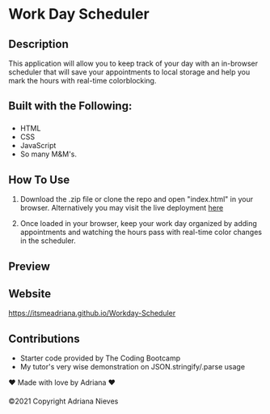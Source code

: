 # Work Day Scheduler

## Description

This application will allow you to keep track of your day with an in-browser scheduler that will save your appointments to local storage and help you mark the hours with real-time colorblocking.

## Built with the Following:

###
 - HTML
 - CSS
 - JavaScript
 - So many M&M's.

## How To Use

1. Download the .zip file or clone the repo and open "index.html" in your browser. Alternatively you may visit the live deployment [here](https://itsmeadriana.github.io/Workday-Scheduler)

2. Once loaded in your browser, keep your work day organized by adding appointments and watching the hours pass with real-time color changes in the scheduler.

## Preview


## Website

https://itsmeadriana.github.io/Workday-Scheduler

## Contributions

 - Starter code provided by The Coding Bootcamp
 - My tutor's very wise demonstration on JSON.stringify/.parse usage

❤️ Made with love by Adriana ❤️

####
©️2021 Copyright Adriana Nieves